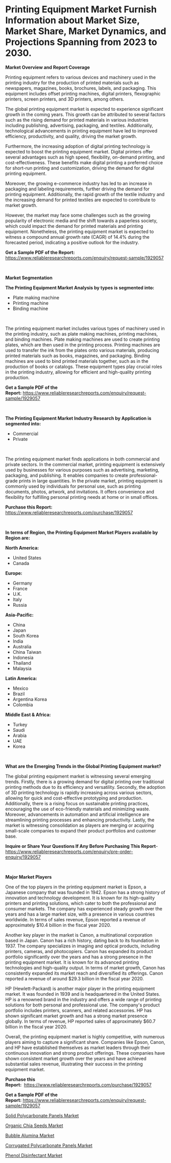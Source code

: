 <p><h1>Printing Equipment Market Furnish Information about Market Size, Market Share, Market Dynamics, and Projections Spanning from 2023 to 2030.</h1></p><p><strong>Market Overview and Report Coverage</strong></p>
<p><p>Printing equipment refers to various devices and machinery used in the printing industry for the production of printed materials such as newspapers, magazines, books, brochures, labels, and packaging. This equipment includes offset printing machines, digital printers, flexographic printers, screen printers, and 3D printers, among others.</p><p>The global printing equipment market is expected to experience significant growth in the coming years. This growth can be attributed to several factors such as the rising demand for printed materials in various industries including publishing, advertising, packaging, and textiles. Additionally, technological advancements in printing equipment have led to improved efficiency, productivity, and quality, driving the market growth.</p><p>Furthermore, the increasing adoption of digital printing technology is expected to boost the printing equipment market. Digital printers offer several advantages such as high speed, flexibility, on-demand printing, and cost-effectiveness. These benefits make digital printing a preferred choice for short-run printing and customization, driving the demand for digital printing equipment.</p><p>Moreover, the growing e-commerce industry has led to an increase in packaging and labeling requirements, further driving the demand for printing equipment. Additionally, the rapid growth of the textile industry and the increasing demand for printed textiles are expected to contribute to market growth.</p><p>However, the market may face some challenges such as the growing popularity of electronic media and the shift towards a paperless society, which could impact the demand for printed materials and printing equipment. Nonetheless, the printing equipment market is expected to witness a compound annual growth rate (CAGR) of 14.4% during the forecasted period, indicating a positive outlook for the industry.</p></p>
<p><strong>Get a Sample PDF of the Report:</strong> <a href="https://www.reliableresearchreports.com/enquiry/request-sample/1929057">https://www.reliableresearchreports.com/enquiry/request-sample/1929057</a></p>
<p>&nbsp;</p>
<p><strong>Market Segmentation</strong></p>
<p><strong>The Printing Equipment Market Analysis by types is segmented into:</strong></p>
<p><ul><li>Plate making machine</li><li>Printing machine</li><li>Binding machine</li></ul></p>
<p>&nbsp;</p>
<p><p>The printing equipment market includes various types of machinery used in the printing industry, such as plate making machines, printing machines, and binding machines. Plate making machines are used to create printing plates, which are then used in the printing process. Printing machines are used to transfer the ink from the plates onto various materials, producing printed materials such as books, magazines, and packaging. Binding machines are used to bind printed materials together, such as in the production of books or catalogs. These equipment types play crucial roles in the printing industry, allowing for efficient and high-quality printing production.</p></p>
<p><strong>Get a Sample PDF of the Report:</strong>&nbsp;<a href="https://www.reliableresearchreports.com/enquiry/request-sample/1929057">https://www.reliableresearchreports.com/enquiry/request-sample/1929057</a></p>
<p>&nbsp;</p>
<p><strong>The Printing Equipment Market Industry Research by Application is segmented into:</strong></p>
<p><ul><li>Commercial</li><li>Private</li></ul></p>
<p>&nbsp;</p>
<p><p>The printing equipment market finds applications in both commercial and private sectors. In the commercial market, printing equipment is extensively used by businesses for various purposes such as advertising, marketing, packaging, and publishing. It enables companies to create professional-grade prints in large quantities. In the private market, printing equipment is commonly used by individuals for personal use, such as printing documents, photos, artwork, and invitations. It offers convenience and flexibility for fulfilling personal printing needs at home or in small offices.</p></p>
<p><strong>Purchase this Report:</strong>&nbsp; <a href="https://www.reliableresearchreports.com/purchase/1929057">https://www.reliableresearchreports.com/purchase/1929057</a></p>
<p>&nbsp;</p>
<p><strong>In terms of Region, the Printing Equipment Market Players available by Region are:</strong></p>
<p>
    <p> <strong> North America: </strong>
        <ul>
            <li>United States</li>
            <li>Canada</li>
        </ul>
        </p> 
    <p> <strong> Europe: </strong>
        <ul>
            <li>Germany</li>
            <li>France</li>
            <li>U.K.</li>
            <li>Italy</li>
            <li>Russia</li>
        </ul>
        </p> 
    <p> <strong> Asia-Pacific: </strong>
        <ul>
            <li>China</li>
            <li>Japan</li>
            <li>South Korea</li>
            <li>India</li>
            <li>Australia</li>
            <li>China Taiwan</li>
            <li>Indonesia</li>
            <li>Thailand</li>
            <li>Malaysia</li>
        </ul>
        </p> 
    <p> <strong> Latin America: </strong>
        <ul>
            <li>Mexico</li>
            <li>Brazil</li>
            <li>Argentina Korea</li>
            <li>Colombia</li>
        </ul>
        </p> 
    <p> <strong> Middle East & Africa: </strong>
        <ul>
            <li>Turkey</li>
            <li>Saudi</li>
            <li>Arabia</li>
            <li>UAE</li>
            <li>Korea</li>
        </ul>
    </p>
    </p>
<p>&nbsp;</p>
<p><strong>What are the Emerging Trends in the Global Printing Equipment market?</strong></p>
<p><p>The global printing equipment market is witnessing several emerging trends. Firstly, there is a growing demand for digital printing over traditional printing methods due to its efficiency and versatility. Secondly, the adoption of 3D printing technology is rapidly increasing across various sectors, allowing for quick and cost-effective prototyping and production. Additionally, there is a rising focus on sustainable printing practices, encouraging the use of eco-friendly materials and minimizing waste. Moreover, advancements in automation and artificial intelligence are streamlining printing processes and enhancing productivity. Lastly, the market is witnessing consolidation as players are merging or acquiring small-scale companies to expand their product portfolios and customer base.</p></p>
<p><strong>Inquire or Share Your Questions If Any Before Purchasing This Report</strong>- <a href="https://www.reliableresearchreports.com/enquiry/pre-order-enquiry/1929057">https://www.reliableresearchreports.com/enquiry/pre-order-enquiry/1929057</a></p>
<p>&nbsp;</p>
<p><strong>Major Market Players</strong></p>
<p><p>One of the top players in the printing equipment market is Epson, a Japanese company that was founded in 1942. Epson has a strong history of innovation and technology development. It is known for its high-quality printers and printing solutions, which cater to both the professional and consumer markets. The company has experienced steady growth over the years and has a large market size, with a presence in various countries worldwide. In terms of sales revenue, Epson reported a revenue of approximately $10.4 billion in the fiscal year 2020.</p><p>Another key player in the market is Canon, a multinational corporation based in Japan. Canon has a rich history, dating back to its foundation in 1937. The company specializes in imaging and optical products, including printers, cameras, and photocopiers. Canon has expanded its product portfolio significantly over the years and has a strong presence in the printing equipment market. It is known for its advanced printing technologies and high-quality output. In terms of market growth, Canon has consistently expanded its market reach and diversified its offerings. Canon reported a revenue of around $29.3 billion in the fiscal year 2020.</p><p>HP (Hewlett-Packard) is another major player in the printing equipment market. It was founded in 1939 and is headquartered in the United States. HP is a renowned brand in the industry and offers a wide range of printing solutions for both personal and professional use. The company's product portfolio includes printers, scanners, and related accessories. HP has shown significant market growth and has a strong market presence globally. In terms of revenue, HP reported sales of approximately $60.7 billion in the fiscal year 2020.</p><p>Overall, the printing equipment market is highly competitive, with numerous players aiming to capture a significant share. Companies like Epson, Canon, and HP have established themselves as market leaders through their continuous innovation and strong product offerings. These companies have shown consistent market growth over the years and have achieved substantial sales revenue, illustrating their success in the printing equipment market.</p></p>
<p><strong>Purchase this Report:</strong>&nbsp;&nbsp;<a href="https://www.reliableresearchreports.com/purchase/1929057">https://www.reliableresearchreports.com/purchase/1929057</a></p>
<p></p>
<p><strong>Get a Sample PDF of the Report:</strong>&nbsp;<a href="https://www.reliableresearchreports.com/enquiry/request-sample/1929057">https://www.reliableresearchreports.com/enquiry/request-sample/1929057</a></p>
<p><p><a href="https://medium.com/@janbogisich/analyzing-solid-polycarbonate-panels-market-global-industry-perspective-and-forecast-2023-to-6bbb664f1b85">Solid Polycarbonate Panels Market</a></p><p><a href="https://medium.com/@dinafritsch/decoding-organic-chia-seeds-market-metrics-market-share-trends-and-growth-patterns-ea7425bf6ada">Organic Chia Seeds Market</a></p><p><a href="https://medium.com/@albertakoss2023/bubble-alumina-market-outlook-industry-overview-and-forecast-2023-to-2030-ab5ae43ed10b">Bubble Alumina Market</a></p><p><a href="https://medium.com/@graycehuels/corrugated-polycarbonate-panels-market-focuses-on-market-share-size-and-projected-forecast-till-46b6a9a7a051">Corrugated Polycarbonate Panels Market</a></p><p><a href="https://medium.com/@jenniebrown07/phenol-disinfectant-market-size-reveals-the-best-marketing-channels-in-global-industry-1ea79050bcd8">Phenol Disinfectant Market</a></p></p>